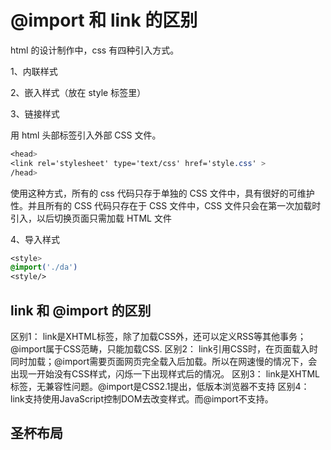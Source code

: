 # @import 和 link 的区别

html 的设计制作中，css 有四种引入方式。

1、内联样式

2、嵌入样式（放在 style 标签里）

3、链接样式

用 html 头部标签引入外部 CSS 文件。

```css
<head>
<link rel='stylesheet' type='text/css' href='style.css' >
/head>
```

使用这种方式，所有的 css 代码只存于单独的 CSS 文件中，具有很好的可维护性。并且所有的 CSS 代码只存在于 CSS 文件中，CSS 文件只会在第一次加载时引入，以后切换页面只需加载 HTML 文件

4、导入样式

```css
<style>
@import('./da')
<style/>
```

## link 和 @import 的区别

区别1： link是XHTML标签，除了加载CSS外，还可以定义RSS等其他事务；@import属于CSS范畴，只能加载CSS.
区别2： link引用CSS时，在页面载入时同时加载；@import需要页面网页完全载入后加载。所以在网速慢的情况下，会出现一开始没有CSS样式，闪烁一下出现样式后的情况。
区别3： link是XHTML标签，无兼容性问题。@import是CSS2.1提出，低版本浏览器不支持
区别4： link支持使用JavaScript控制DOM去改变样式。而@import不支持。

## 圣杯布局

